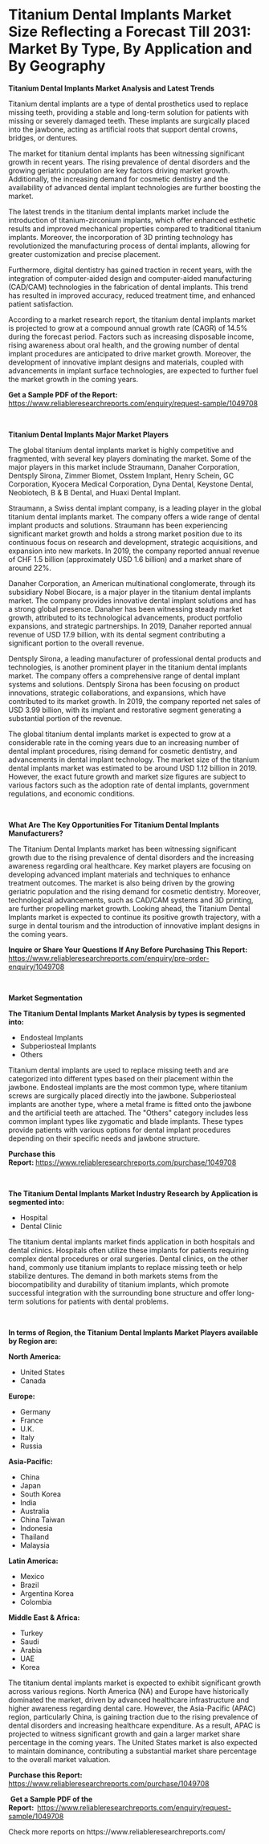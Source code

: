 <p><h1>Titanium Dental Implants Market Size Reflecting a Forecast Till 2031: Market By Type, By Application and By Geography</h1></p><p><strong>Titanium Dental Implants Market Analysis and Latest Trends</strong></p>
<p><p>Titanium dental implants are a type of dental prosthetics used to replace missing teeth, providing a stable and long-term solution for patients with missing or severely damaged teeth. These implants are surgically placed into the jawbone, acting as artificial roots that support dental crowns, bridges, or dentures.</p><p>The market for titanium dental implants has been witnessing significant growth in recent years. The rising prevalence of dental disorders and the growing geriatric population are key factors driving market growth. Additionally, the increasing demand for cosmetic dentistry and the availability of advanced dental implant technologies are further boosting the market.</p><p>The latest trends in the titanium dental implants market include the introduction of titanium-zirconium implants, which offer enhanced esthetic results and improved mechanical properties compared to traditional titanium implants. Moreover, the incorporation of 3D printing technology has revolutionized the manufacturing process of dental implants, allowing for greater customization and precise placement.</p><p>Furthermore, digital dentistry has gained traction in recent years, with the integration of computer-aided design and computer-aided manufacturing (CAD/CAM) technologies in the fabrication of dental implants. This trend has resulted in improved accuracy, reduced treatment time, and enhanced patient satisfaction.</p><p>According to a market research report, the titanium dental implants market is projected to grow at a compound annual growth rate (CAGR) of 14.5% during the forecast period. Factors such as increasing disposable income, rising awareness about oral health, and the growing number of dental implant procedures are anticipated to drive market growth. Moreover, the development of innovative implant designs and materials, coupled with advancements in implant surface technologies, are expected to further fuel the market growth in the coming years.</p></p>
<p><strong>Get a Sample PDF of the Report:&nbsp;</strong> <a href="https://www.reliableresearchreports.com/enquiry/request-sample/1049708">https://www.reliableresearchreports.com/enquiry/request-sample/1049708</a></p>
<p>&nbsp;</p>
<p><strong>Titanium Dental Implants Major Market Players</strong></p>
<p><p>The global titanium dental implants market is highly competitive and fragmented, with several key players dominating the market. Some of the major players in this market include Straumann, Danaher Corporation, Dentsply Sirona, Zimmer Biomet, Osstem Implant, Henry Schein, GC Corporation, Kyocera Medical Corporation, Dyna Dental, Keystone Dental, Neobiotech, B & B Dental, and Huaxi Dental Implant.</p><p>Straumann, a Swiss dental implant company, is a leading player in the global titanium dental implants market. The company offers a wide range of dental implant products and solutions. Straumann has been experiencing significant market growth and holds a strong market position due to its continuous focus on research and development, strategic acquisitions, and expansion into new markets. In 2019, the company reported annual revenue of CHF 1.5 billion (approximately USD 1.6 billion) and a market share of around 22%.</p><p>Danaher Corporation, an American multinational conglomerate, through its subsidiary Nobel Biocare, is a major player in the titanium dental implants market. The company provides innovative dental implant solutions and has a strong global presence. Danaher has been witnessing steady market growth, attributed to its technological advancements, product portfolio expansions, and strategic partnerships. In 2019, Danaher reported annual revenue of USD 17.9 billion, with its dental segment contributing a significant portion to the overall revenue.</p><p>Dentsply Sirona, a leading manufacturer of professional dental products and technologies, is another prominent player in the titanium dental implants market. The company offers a comprehensive range of dental implant systems and solutions. Dentsply Sirona has been focusing on product innovations, strategic collaborations, and expansions, which have contributed to its market growth. In 2019, the company reported net sales of USD 3.99 billion, with its implant and restorative segment generating a substantial portion of the revenue.</p><p>The global titanium dental implants market is expected to grow at a considerable rate in the coming years due to an increasing number of dental implant procedures, rising demand for cosmetic dentistry, and advancements in dental implant technology. The market size of the titanium dental implants market was estimated to be around USD 1.12 billion in 2019. However, the exact future growth and market size figures are subject to various factors such as the adoption rate of dental implants, government regulations, and economic conditions.</p></p>
<p>&nbsp;</p>
<p><strong>What Are The Key Opportunities For Titanium Dental Implants Manufacturers?</strong></p>
<p><p>The Titanium Dental Implants market has been witnessing significant growth due to the rising prevalence of dental disorders and the increasing awareness regarding oral healthcare. Key market players are focusing on developing advanced implant materials and techniques to enhance treatment outcomes. The market is also being driven by the growing geriatric population and the rising demand for cosmetic dentistry. Moreover, technological advancements, such as CAD/CAM systems and 3D printing, are further propelling market growth. Looking ahead, the Titanium Dental Implants market is expected to continue its positive growth trajectory, with a surge in dental tourism and the introduction of innovative implant designs in the coming years.</p></p>
<p><strong>Inquire or Share Your Questions If Any Before Purchasing This Report:</strong> <a href="https://www.reliableresearchreports.com/enquiry/pre-order-enquiry/1049708">https://www.reliableresearchreports.com/enquiry/pre-order-enquiry/1049708</a></p>
<p>&nbsp;</p>
<p><strong>Market Segmentation</strong></p>
<p><strong>The Titanium Dental Implants Market Analysis by types is segmented into:</strong></p>
<p><ul><li>Endosteal Implants</li><li>Subperiosteal Implants</li><li>Others</li></ul></p>
<p><p>Titanium dental implants are used to replace missing teeth and are categorized into different types based on their placement within the jawbone. Endosteal implants are the most common type, where titanium screws are surgically placed directly into the jawbone. Subperiosteal implants are another type, where a metal frame is fitted onto the jawbone and the artificial teeth are attached. The "Others" category includes less common implant types like zygomatic and blade implants. These types provide patients with various options for dental implant procedures depending on their specific needs and jawbone structure.</p></p>
<p><strong>Purchase this Report:&nbsp;</strong><a href="https://www.reliableresearchreports.com/purchase/1049708">https://www.reliableresearchreports.com/purchase/1049708</a></p>
<p>&nbsp;</p>
<p><strong>The Titanium Dental Implants Market Industry Research by Application is segmented into:</strong></p>
<p><ul><li>Hospital</li><li>Dental Clinic</li></ul></p>
<p><p>The titanium dental implants market finds application in both hospitals and dental clinics. Hospitals often utilize these implants for patients requiring complex dental procedures or oral surgeries. Dental clinics, on the other hand, commonly use titanium implants to replace missing teeth or help stabilize dentures. The demand in both markets stems from the biocompatibility and durability of titanium implants, which promote successful integration with the surrounding bone structure and offer long-term solutions for patients with dental problems.</p></p>
<p>&nbsp;</p>
<p><strong>In terms of Region, the Titanium Dental Implants Market Players available by Region are:</strong></p>
<p>
    <p> <strong> North America: </strong>
        <ul>
            <li>United States</li>
            <li>Canada</li>
        </ul>
        </p> 
    <p> <strong> Europe: </strong>
        <ul>
            <li>Germany</li>
            <li>France</li>
            <li>U.K.</li>
            <li>Italy</li>
            <li>Russia</li>
        </ul>
        </p> 
    <p> <strong> Asia-Pacific: </strong>
        <ul>
            <li>China</li>
            <li>Japan</li>
            <li>South Korea</li>
            <li>India</li>
            <li>Australia</li>
            <li>China Taiwan</li>
            <li>Indonesia</li>
            <li>Thailand</li>
            <li>Malaysia</li>
        </ul>
        </p> 
    <p> <strong> Latin America: </strong>
        <ul>
            <li>Mexico</li>
            <li>Brazil</li>
            <li>Argentina Korea</li>
            <li>Colombia</li>
        </ul>
        </p> 
    <p> <strong> Middle East & Africa: </strong>
        <ul>
            <li>Turkey</li>
            <li>Saudi</li>
            <li>Arabia</li>
            <li>UAE</li>
            <li>Korea</li>
        </ul>
    </p>
    </p>
<p><p>The titanium dental implants market is expected to exhibit significant growth across various regions. North America (NA) and Europe have historically dominated the market, driven by advanced healthcare infrastructure and higher awareness regarding dental care. However, the Asia-Pacific (APAC) region, particularly China, is gaining traction due to the rising prevalence of dental disorders and increasing healthcare expenditure. As a result, APAC is projected to witness significant growth and gain a larger market share percentage in the coming years. The United States market is also expected to maintain dominance, contributing a substantial market share percentage to the overall market valuation.</p></p>
<p><strong>Purchase this Report: </strong><a href="https://www.reliableresearchreports.com/purchase/1049708">https://www.reliableresearchreports.com/purchase/1049708</a></p>
<p>&nbsp;<strong>Get a Sample PDF of the Report:&nbsp;&nbsp;</strong><a href="https://www.reliableresearchreports.com/enquiry/request-sample/1049708">https://www.reliableresearchreports.com/enquiry/request-sample/1049708</a></p>
<p><strong></strong></p>
<p>Check more reports on https://www.reliableresearchreports.com/</p>